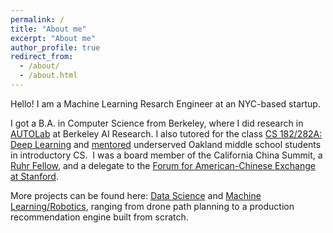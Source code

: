 ```yaml
---
permalink: /
title: "About me"
excerpt: "About me"
author_profile: true
redirect_from: 
  - /about/
  - /about.html
---
```

Hello! I am a Machine Learning Resarch Engineer at an NYC-based startup.
  
I got a B.A. in Computer Science from Berkeley, where I did research in [AUTOLab](https://autolab.berkeley.edu) at Berkeley AI Research. I also tutored for the class [CS 182/282A: Deep Learning](https://inst.eecs.berkeley.edu/~cs182/fa22/) and [mentored](https://www.berkeleyanova.org/) underserved Oakland middle school students in introductory CS.  I was a board member of the California China Summit, a [Ruhr Fellow](https://www.northamerica.uaruhr.de/nyc/offers/ruhrfellowship.html.en), and a delegate to the [Forum for American-Chinese Exchange at Stanford](https://faces.stanford.edu/). 

More projects can be found here: [Data Science](https://github.com/data-science-era) and [Machine Learning/Robotics](https://github.com/ml-robotics-era), ranging from drone path planning to a production recommendation engine built from scratch. 